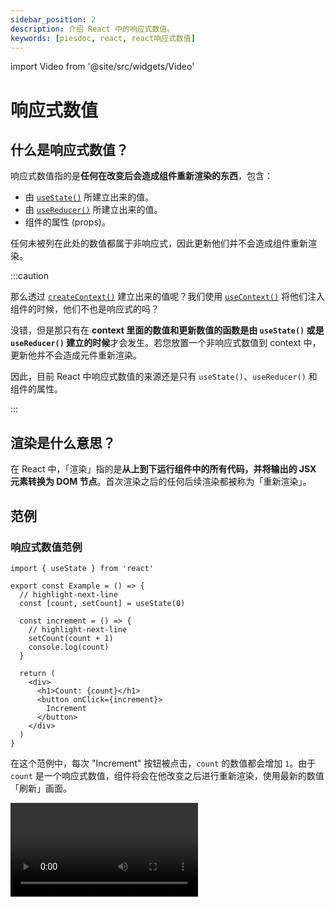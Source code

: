 ```yaml
---
sidebar_position: 2
description: 介绍 React 中的响应式数值。
keywords: [piesdoc, react, react响应式数值]
---
```


import Video from '@site/src/widgets/Video'

# 响应式数值

## 什么是响应式数值？

响应式数值指的是**任何在改变后会造成组件重新渲染的东西**，包含：

- 由 [`useState()`](./use-state) 所建立出来的值。
- 由 [`useReducer()`](https://beta.reactjs.org/apis/react/useReducer) 所建立出来的值。
- 组件的属性 (props)。

任何未被列在此处的数值都属于非响应式，因此更新他们并不会造成组件重新渲染。

:::caution

那么透过 [`createContext()`](https://beta.reactjs.org/reference/react/createContext#createcontext) 建立出来的值呢？我们使用 [`useContext()`](https://beta.reactjs.org/reference/react/useContext#usecontext) 将他们注入组件的时候，他们不也是响应式的吗？

没错，但是那只有在 **context 里面的数值和更新数值的函数是由 `useState()` 或是 `useReducer()` 建立的时候**才会发生。若您放置一个非响应式数值到 context 中，更新他并不会造成元件重新渲染。

因此，目前 React 中响应式数值的来源还是只有 `useState()`、`useReducer()` 和组件的属性。

:::

## 渲染是什么意思？

在 React 中，「渲染」指的是**从上到下运行组件中的所有代码，并将输出的 JSX 元素转换为 DOM 节点**。首次渲染之后的任何后续渲染都被称为「重新渲染」。

## 范例

### 响应式数值范例

```tsx showLineNumbers
import { useState } from 'react'

export const Example = () => {
  // highlight-next-line
  const [count, setCount] = useState(0)

  const increment = () => {
    // highlight-next-line
    setCount(count + 1)
    console.log(count)
  }

  return (
    <div>
      <h1>Count: {count}</h1>
      <button onClick={increment}>
        Increment
      </button>
    </div>
  )
}
```

在这个范例中，每次 "Increment" 按钮被点击，`count` 的数值都会增加 `1`。由于 `count` 是一个响应式数值，组件将会在他改变之后进行重新渲染，使用最新的数值「刷新」画面。

<Video src="/video/react/reactive-values_reactive.mov" />

然而，您可能已经注意到主控台中显示的数值总是和画面上显示的数值不同。好消息是，这不是一个 bug，但是这的确让大家很困惑！我们会在[组件渲染](./component-rendering)章节中解释这一点，现在先不用担心他。

此外，若您还不知道 [`useState()`](./use-state) 是做什么的也有没关系。只要记得响应式数值的改变会导致组件重新渲染就好了！

### 非响应式数值

```tsx showLineNumbers
import { useState } from 'react'

// highlight-next-line
let count = 0

export const Example = () => {
  const increment = () => {
    // highlight-next-line
    count++
    console.log(count)
  }

  return (
    <div>
      <div>
        <h1>Count: {count}</h1>
        <button onClick={increment}>
          Increment
        </button>
      </div>
    </div>
  )
}
```

<Video src="/video/react/reactive-values_non-reactive.mov" />

在这个范例中，每次 "Increment" 按钮被点击，`count` 的数值都会增加 `1`。由于 `count` 是一个**非响应式数值**，无论 `count` 改变了多少次，他的变化都**不会**导致组件重新渲染。

但是请小心，这不代表非响应式数值的变化永远不会显现在画面上！我们来看看下面这个范例：

```tsx showLineNumbers
import { useState } from 'react'

// highlight-next-line
let age = 0

export const Example = () => {
  // highlight-next-line
  const [count, setCount] = useState(0)

  const incrementCount = () => {
    // highlight-next-line
    setCount(count + 1)
  }

  const incrementAge = () => {
    // highlight-next-line
    age++
  }

  return (
    <div>
      <div>
        <h1>Count: {count}</h1>
        <button onClick={incrementCount}>Increment Count</button>
      </div>
      <div>
        <h1>Age: {age}</h1>
        <button onClick={incrementAge}>Increment Age</button>
      </div>
    </div>
  )
}
```

<Video src="/video/react/reactive-values_both.mov" height="300px" />

在这个范例中，`count` 是一个响应式数值，而 `age` 则是一个非响应式数值。因此：

- 点击 "Increment Count" 会修改 `count` 的数值，导致组件重新渲染。
- 点击 "Increment Age" 会修改 `age` 的数值，但是这**不会**导致组件重新渲染。

这就是为什么在上面的影片中，点击 "Increment Age" 三次之后看似什么事都没发生，随后我们点击一次 "Increment Count"，画面就突然从 `Age: 0` 变成 `Age: 3`，非常令人困惑。

## 何时该将变量声明为响应式数值

为了避免我们在上方看见的问题，在声明变量时我们必须小心。简单判断基准是：

- 若某个数值**会发生变化**，而且**使用者必须在画面上观察到他的变化**，那么就将他声明为响应式数值。
- 否则就将他声明为非响应式数值。
